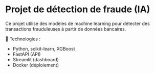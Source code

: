 # Projet de détection de fraude (IA)

Ce projet utilise des modèles de machine learning pour détecter des transactions frauduleuses à partir de données bancaires.

📌 Technologies :
- Python, scikit-learn, XGBoost
- FastAPI (API)
- Streamlit (dashboard)
- Docker (déploiement)

